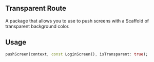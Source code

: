 ## Transparent Route

A package that allows you to use to push screens with a Scaffold of transparent background color.

## Usage

```dart
pushScreen(context, const LoginScreen(), isTransparent: true);
```
